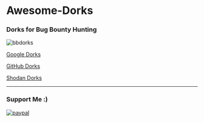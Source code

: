 # Awesome-Dorks
### Dorks for Bug Bounty Hunting

![bbdorks](https://user-images.githubusercontent.com/75373225/148363168-98ca3d3f-dfd0-4c18-9feb-095fac3fac74.png)

[Google Dorks](https://github.com/litt1eb0yy/Awesome-Dorks/blob/master/google-dorks.txt)

[GitHub Dorks](https://github.com/litt1eb0yy/Awesome-Dorks/blob/master/github-dorks.txt)

[Shodan Dorks](https://github.com/litt1eb0yy/Awesome-Dorks/blob/master/Shodan-dorks.txt)
____________________________________________________________________________________________________________________________________________________________________
### Support Me :)

[![paypal](https://www.paypalobjects.com/en_US/i/btn/btn_donateCC_LG.gif)](https://www.paypal.com/paypalme/litt1eb0y)
